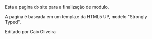 Esta a pagina do site para a finalização de modulo.

A pagina é baseada em um template da HTML5 UP, modelo "Strongly Typed".

Editado por Caio Oliveira
